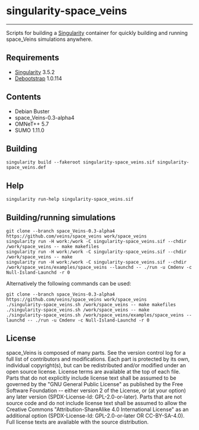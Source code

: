 <!--
SPDX-FileCopyrightText: 2023 Christoph Sommer <sommer@ccs-labs.org>
SPDX-FileCopyrightText: 2023 Mario Franke <research@m-franke.net>

SPDX-License-Identifier: GPL-2.0-or-later
-->

# singularity-space_veins
-----------------

Scripts for building a [Singularity][SYLABS] container for quickly building and running space_Veins simulations anywhere.


## Requirements ##

- [Singularity][SYLABS] 3.5.2
- [Debootstrap][DEBIAN] 1.0.114

[SYLABS]: https://sylabs.io/
[DEBIAN]: https://wiki.debian.org/Debootstrap


## Contents ##

- Debian Buster
- space_Veins-0.3-alpha4
- OMNeT++ 5.7
- SUMO 1.11.0


## Building ##

```
singularity build --fakeroot singularity-space_veins.sif singularity-space_veins.def
```

## Help ##

```
singularity run-help singularity-space_veins.sif
```

## Building/running simulations ##

```
git clone --branch space_Veins-0.3-alpha4 https://github.com/veins/space_veins work/space_veins
singularity run -H work:/work -C singularity-space_veins.sif --chdir /work/space_veins -- make makefiles
singularity run -H work:/work -C singularity-space_veins.sif --chdir /work/space_veins -- make
singularity run -H work:/work -C singularity-space_veins.sif --chdir /work/space_veins/examples/space_veins --launchd -- ./run -u Cmdenv -c Null-Island-Launchd -r 0
```

Alternatively the following commands can be used:

```
git clone --branch space_Veins-0.3-alpha4 https://github.com/veins/space_veins work/space_veins
./singularity-space_veins.sh /work/space_veins -- make makefiles
./singularity-space_veins.sh /work/space_veins -- make
./singularity-space_veins.sh /work/space_veins/examples/space_veins --launchd -- ./run -u Cmdenv -c Null-Island-Launchd -r 0
```

## License ##

space_Veins is composed of many parts. See the version control log for a full list of
contributors and modifications. Each part is protected by its own, individual
copyright(s), but can be redistributed and/or modified under an open source
license. License terms are available at the top of each file. Parts that do not
explicitly include license text shall be assumed to be governed by the "GNU
General Public License" as published by the Free Software Foundation -- either
version 2 of the License, or (at your option) any later version
(SPDX-License-Id: GPL-2.0-or-later). Parts that are not source code and
do not include license text shall be assumed to allow the Creative Commons
"Attribution-ShareAlike 4.0 International License" as an additional option
(SPDX-License-Id: GPL-2.0-or-later OR CC-BY-SA-4.0). Full license texts
are available with the source distribution.

